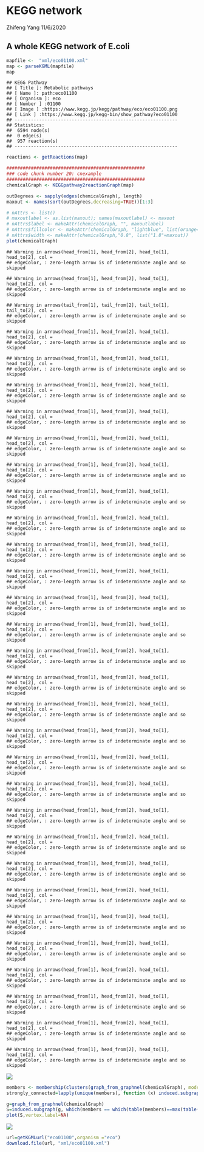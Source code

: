 KEGG network
================
Zhifeng Yang
11/6/2020

## A whole KEGG network of E.coli

``` r
mapfile <-  "xml/eco01100.xml"
map <- parseKGML(mapfile)
map
```

    ## KEGG Pathway
    ## [ Title ]: Metabolic pathways
    ## [ Name ]: path:eco01100
    ## [ Organism ]: eco
    ## [ Number ] :01100
    ## [ Image ] :https://www.kegg.jp/kegg/pathway/eco/eco01100.png
    ## [ Link ] :https://www.kegg.jp/kegg-bin/show_pathway?eco01100
    ## ------------------------------------------------------------
    ## Statistics:
    ##  6594 node(s)
    ##  0 edge(s)
    ##  957 reaction(s)
    ## ------------------------------------------------------------

``` r
reactions <- getReactions(map)
```

``` r
###################################################
### code chunk number 20: cnexample
###################################################
chemicalGraph <- KEGGpathway2reactionGraph(map)

outDegrees <- sapply(edges(chemicalGraph), length)
maxout <- names(sort(outDegrees,decreasing=TRUE))[1:3]

# nAttrs <- list()
# maxoutlabel <- as.list(maxout); names(maxoutlabel) <- maxout
# nAttrs$label <- makeAttr(chemicalGraph, "", maxoutlabel)
# nAttrs$fillcolor <- makeAttr(chemicalGraph, "lightblue", list(orange=maxout))
# nAttrs$width <- makeAttr(chemicalGraph,"0.8", list("1.8"=maxout))
plot(chemicalGraph)
```

    ## Warning in arrows(head_from[1], head_from[2], head_to[1], head_to[2], col =
    ## edgeColor, : zero-length arrow is of indeterminate angle and so skipped
    
    ## Warning in arrows(head_from[1], head_from[2], head_to[1], head_to[2], col =
    ## edgeColor, : zero-length arrow is of indeterminate angle and so skipped

    ## Warning in arrows(tail_from[1], tail_from[2], tail_to[1], tail_to[2], col =
    ## edgeColor, : zero-length arrow is of indeterminate angle and so skipped

    ## Warning in arrows(head_from[1], head_from[2], head_to[1], head_to[2], col =
    ## edgeColor, : zero-length arrow is of indeterminate angle and so skipped
    
    ## Warning in arrows(head_from[1], head_from[2], head_to[1], head_to[2], col =
    ## edgeColor, : zero-length arrow is of indeterminate angle and so skipped
    
    ## Warning in arrows(head_from[1], head_from[2], head_to[1], head_to[2], col =
    ## edgeColor, : zero-length arrow is of indeterminate angle and so skipped
    
    ## Warning in arrows(head_from[1], head_from[2], head_to[1], head_to[2], col =
    ## edgeColor, : zero-length arrow is of indeterminate angle and so skipped
    
    ## Warning in arrows(head_from[1], head_from[2], head_to[1], head_to[2], col =
    ## edgeColor, : zero-length arrow is of indeterminate angle and so skipped
    
    ## Warning in arrows(head_from[1], head_from[2], head_to[1], head_to[2], col =
    ## edgeColor, : zero-length arrow is of indeterminate angle and so skipped
    
    ## Warning in arrows(head_from[1], head_from[2], head_to[1], head_to[2], col =
    ## edgeColor, : zero-length arrow is of indeterminate angle and so skipped
    
    ## Warning in arrows(head_from[1], head_from[2], head_to[1], head_to[2], col =
    ## edgeColor, : zero-length arrow is of indeterminate angle and so skipped
    
    ## Warning in arrows(head_from[1], head_from[2], head_to[1], head_to[2], col =
    ## edgeColor, : zero-length arrow is of indeterminate angle and so skipped
    
    ## Warning in arrows(head_from[1], head_from[2], head_to[1], head_to[2], col =
    ## edgeColor, : zero-length arrow is of indeterminate angle and so skipped
    
    ## Warning in arrows(head_from[1], head_from[2], head_to[1], head_to[2], col =
    ## edgeColor, : zero-length arrow is of indeterminate angle and so skipped
    
    ## Warning in arrows(head_from[1], head_from[2], head_to[1], head_to[2], col =
    ## edgeColor, : zero-length arrow is of indeterminate angle and so skipped
    
    ## Warning in arrows(head_from[1], head_from[2], head_to[1], head_to[2], col =
    ## edgeColor, : zero-length arrow is of indeterminate angle and so skipped
    
    ## Warning in arrows(head_from[1], head_from[2], head_to[1], head_to[2], col =
    ## edgeColor, : zero-length arrow is of indeterminate angle and so skipped
    
    ## Warning in arrows(head_from[1], head_from[2], head_to[1], head_to[2], col =
    ## edgeColor, : zero-length arrow is of indeterminate angle and so skipped
    
    ## Warning in arrows(head_from[1], head_from[2], head_to[1], head_to[2], col =
    ## edgeColor, : zero-length arrow is of indeterminate angle and so skipped
    
    ## Warning in arrows(head_from[1], head_from[2], head_to[1], head_to[2], col =
    ## edgeColor, : zero-length arrow is of indeterminate angle and so skipped
    
    ## Warning in arrows(head_from[1], head_from[2], head_to[1], head_to[2], col =
    ## edgeColor, : zero-length arrow is of indeterminate angle and so skipped
    
    ## Warning in arrows(head_from[1], head_from[2], head_to[1], head_to[2], col =
    ## edgeColor, : zero-length arrow is of indeterminate angle and so skipped
    
    ## Warning in arrows(head_from[1], head_from[2], head_to[1], head_to[2], col =
    ## edgeColor, : zero-length arrow is of indeterminate angle and so skipped
    
    ## Warning in arrows(head_from[1], head_from[2], head_to[1], head_to[2], col =
    ## edgeColor, : zero-length arrow is of indeterminate angle and so skipped
    
    ## Warning in arrows(head_from[1], head_from[2], head_to[1], head_to[2], col =
    ## edgeColor, : zero-length arrow is of indeterminate angle and so skipped
    
    ## Warning in arrows(head_from[1], head_from[2], head_to[1], head_to[2], col =
    ## edgeColor, : zero-length arrow is of indeterminate angle and so skipped
    
    ## Warning in arrows(head_from[1], head_from[2], head_to[1], head_to[2], col =
    ## edgeColor, : zero-length arrow is of indeterminate angle and so skipped
    
    ## Warning in arrows(head_from[1], head_from[2], head_to[1], head_to[2], col =
    ## edgeColor, : zero-length arrow is of indeterminate angle and so skipped
    
    ## Warning in arrows(head_from[1], head_from[2], head_to[1], head_to[2], col =
    ## edgeColor, : zero-length arrow is of indeterminate angle and so skipped
    
    ## Warning in arrows(head_from[1], head_from[2], head_to[1], head_to[2], col =
    ## edgeColor, : zero-length arrow is of indeterminate angle and so skipped
    
    ## Warning in arrows(head_from[1], head_from[2], head_to[1], head_to[2], col =
    ## edgeColor, : zero-length arrow is of indeterminate angle and so skipped

![](KEGG_files/figure-gfm/unnamed-chunk-2-1.png)<!-- -->

``` r
members <- membership(clusters(graph_from_graphnel(chemicalGraph), mode="strong"))
strongly_connected=lapply(unique(members), function (x) induced.subgraph(graph_from_graphnel(chemicalGraph), which(members == x)))

g=graph_from_graphnel(chemicalGraph)
S=induced.subgraph(g, which(members == which(table(members)==max(table(members)))))
plot(S,vertex.label=NA)
```

![](KEGG_files/figure-gfm/unnamed-chunk-3-1.png)<!-- -->

``` r
url=getKGMLurl("eco01100",organism ="eco")
download.file(url, "xml/eco01100.xml")
```
